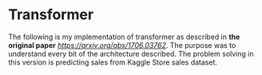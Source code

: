 # Transformer
The following is my implementation of transformer as described in **the original paper** 
*https://arxiv.org/abs/1706.03762*.
The purpose was to understand every bit of the architecture described.
The problem solving in this version is predicting sales from Kaggle Store sales dataset.

 
